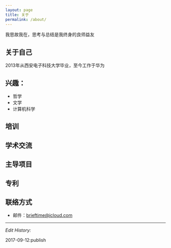 ```yaml
---
layout: page
title: 关于
permalink: /about/
---
```

我思故我在，思考与总结是我终身的良师益友

## 关于自己 ##

2013年从西安电子科技大学毕业，至今工作于华为

## 兴趣：

- 哲学
- 文学
- 计算机科学

## 培训 ##



## 学术交流 ##



## 主导项目	##



## 专利 ##



## 联络方式 ##

- 邮件：brieftime@icloud.com

---

*Edit History:* 

2017-09-12:publish
 


